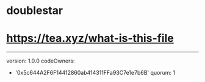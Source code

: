 # doublestar
# https://tea.xyz/what-is-this-file
---
version: 1.0.0
codeOwners:
  - '0x5c644A2F6F14412860ab414311FFa93C7e1e7b6B'
quorum: 1

